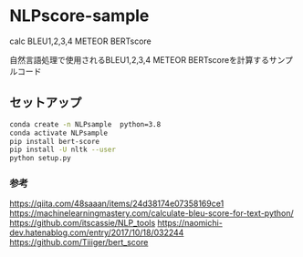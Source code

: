 # NLPscore-sample
calc BLEU1,2,3,4  METEOR  BERTscore

自然言語処理で使用されるBLEU1,2,3,4 METEOR BERTscoreを計算するサンプルコード

## セットアップ
```bash
conda create -n NLPsample  python=3.8
conda activate NLPsample
pip install bert-score
pip install -U nltk --user
python setup.py
```

### 参考
https://qiita.com/48saaan/items/24d38174e07358169ce1
https://machinelearningmastery.com/calculate-bleu-score-for-text-python/
https://github.com/itscassie/NLP_tools
https://naomichi-dev.hatenablog.com/entry/2017/10/18/032244
https://github.com/Tiiiger/bert_score
